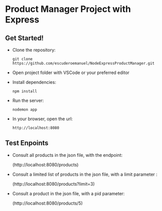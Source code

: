 # Product Manager Project with Express


## Get Started!

  - Clone the repository:
    ```
    git clone https://github.com/escuderoemanuel/NodeExpressProductManager.git
    ```

  - Open project folder with VSCode or your preferred editor
  
  - Install dependencies:
    ```
    npm install
    ```
  
  - Run the server:
    ```
    nodemon app
    ```

  - In your browser, open the url:
    ```
    http://localhost:8080
    ```


## Test Enpoints

- Consult all products in the json file, with the endpoint:
  
  (http://localhost:8080/products)

- Consult a limited list of products in the json file, with a limit parameter :
  
  (http://localhost:8080/products?limit=3)

- Consult a product in the json file, with a pid parameter:
  
  (http://localhost:8080/products/5)

